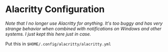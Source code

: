 # Alacritty Configuration

*Note that I no longer use Alacritty for anything. It's too buggy and
has very strange behavior when combined with notifications on Windows
and other systems. I just kept this here just in case.*

Put this in `$HOME/.config/alacritty/alacritty.yml`

